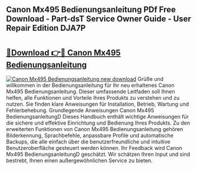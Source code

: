 ## Canon Mx495 Bedienungsanleitung PDf Free Download - Part-dsT Service Owner Guide - User Repair Edition DJA7P

# <h2><a href="http://df2z2b8.blite.top/?on=Canon+Mx495+Bedienungsanleitung">🔗Download 👉🔴 Canon Mx495 Bedienungsanleitung</a></h2>

[![Canon Mx495 Bedienungsanleitung new download](https://i.imgur.com/lujVjoI.png)](http://df2z2b8.blite.top/?on=Canon+Mx495+Bedienungsanleitung)
Grüße und willkommen in der Bedienungsanleitung für Ihr neu erhaltenes Canon Mx495 Bedienungsanleitung. Dieser umfassende Leitfaden soll Ihnen helfen, alle Funktionen und Vorteile Ihres Produkts zu verstehen und zu nutzen. Sie finden klare Anweisungen für Installation, Betrieb, Wartung und Fehlerbehebung. Grundlegende Anweisungen Canon Mx495 BedienungsanleitungD Dieses Handbuch enthält wichtige Anweisungen für die sichere und effektive Einrichtung und Bedienung Ihres Produkts. Zu den erweiterten Funktionen von Canon Mx495 Bedienungsanleitung gehören Bilderkennung, Sprachbefehle, anpassbare Profile und automatische Backups, die alle einfach über die benutzerfreundliche und intuitive Benutzeroberfläche gesteuert werden können. Ihr Feedback wird Canon Mx495 BedienungsanleitungD geschätzt. Wir schätzen Ihren Input und sind bestrebt, Ihnen einen außergewöhnlichen Service zu bieten.
